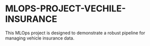 # MLOPS-PROJECT-VECHILE-INSURANCE
This MLOps project is designed to demonstrate a robust pipeline for managing vehicle insurance data. 
